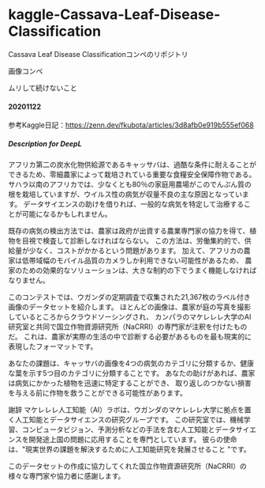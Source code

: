 # kaggle-Cassava-Leaf-Disease-Classification
Cassava Leaf Disease Classificationコンペのリポジトリ

画像コンペ

ムリして続けないこと

#### 20201122
参考Kaggle日記：https://zenn.dev/fkubota/articles/3d8afb0e919b555ef068

##### Description for DeepL
アフリカ第二の炭水化物供給源であるキャッサバは、過酷な条件に耐えることができるため、零細農家によって栽培されている重要な食糧安全保障作物である。
サハラ以南のアフリカでは、少なくとも80％の家庭用農場がこのでんぷん質の根を栽培していますが、ウイルス性の病気が収量不良の主な原因となっています。
データサイエンスの助けを借りれば、一般的な病気を特定して治療することが可能になるかもしれません。

既存の病気の検出方法では、農家は政府が出資する農業専門家の協力を得て、植物を目視で検査して診断しなければならない。
この方法は、労働集約的で、供給量が少なく、コストがかかるという問題があります。
加えて、アフリカの農家は低帯域幅のモバイル品質のカメラしか利用できない可能性があるため、
農家のための効果的なソリューションは、大きな制約の下でうまく機能しなければなりません。

このコンテストでは、ウガンダの定期調査で収集された21,367枚のラベル付き画像のデータセットを紹介します。
ほとんどの画像は、農家が庭の写真を撮影しているところからクラウドソーシングされ、
カンパラのマケレレレ大学のAI研究室と共同で国立作物資源研究所（NaCRRI）の専門家が注釈を付けたものだ。
これは、農家が実際の生活の中で診断する必要があるものを最も現実的に表現したフォーマットです。

あなたの課題は、キャッサバの画像を4つの病気のカテゴリに分類するか、健康な葉を示す5つ目のカテゴリに分類することです。
あなたの助けがあれば、農家は病気にかかった植物を迅速に特定することができ、
取り返しのつかない損害を与える前に作物を救うことができる可能性があります。

謝辞
マケレレレ人工知能（AI）ラボは、ウガンダのマケレレレ大学に拠点を置く人工知能とデータサイエンスの研究グループです。
この研究室では、機械学習、コンピュータビジョン、予測分析などの手法を含む人工知能とデータサイエンスを開発途上国の問題に応用することを専門としています。
彼らの使命は、"現実世界の課題を解決するために人工知能研究を発展させること "です。

このデータセットの作成に協力してくれた国立作物資源研究所（NaCRRI）の様々な専門家や協力者に感謝します。
